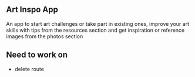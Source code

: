 ## Art Inspo App

An app to start art challenges or take part in existing ones, improve your art skills with tips from the resources section and get inspiration or reference images from the photos section

## Need to work on
* delete route
